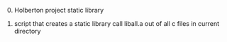 0) Holberton project static library

1) script that creates a static library call liball.a out of all c files in current directory
